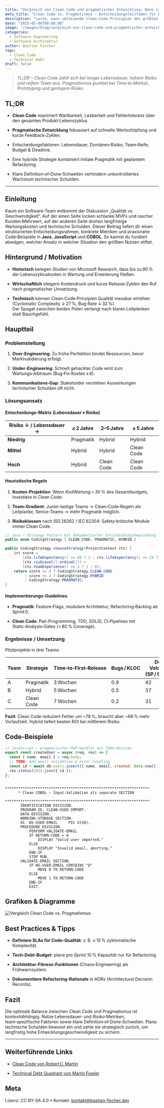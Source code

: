 ```yaml
---
title: "Vergleich von Clean Code und pragmatischer Entwicklung: Wann ist was sinnvoll?"  
meta_title: "Clean Code vs. Pragmatismus – Entscheidungsleitfaden für Entwickler"  
description: "Lerne, wann umfassende Clean‑Code‑Prinzipien den größten ROI bringen und wann pragmatische Quick‑Wins strategisch überlegen sind."  
date: "2025-05-06T00:00:00"
image: "/images/blog/vergleich-von-clean-code-und-pragmatischer-entwicklung-wann-ist-was-sinnvoll.png"  
categories:
  - Software Engineering
  - Software Architektur
author: Bastian Fischer  
tags:
  - Clean Code
  - Technical Debt
draft: false
---
```



> _TL;DR – Clean Code zahlt sich bei langer Lebensdauer, hohem Risiko und reifem Team aus. Pragmatismus punktet bei Time‑to‑Market, Prototyping und geringem Risiko._

## TL;DR

- **Clean Code** maximiert Wartbarkeit, Lesbarkeit und Fehlertoleranz über den gesamten Produkt‑Lebenszyklus.
    
- **Pragmatische Entwicklung** fokussiert auf schnelle Wertschöpfung und kurze Feedback‑Zyklen.
    
- Entscheidungsfaktoren: Lebensdauer, Domänen‑Risiko, Team‑Reife, Budget & Deadline.
    
- Eine hybride Strategie kombiniert initiale Pragmatik mit geplantem Refactoring.
    
- Klare Definition‑of‑Done‑Schwellen verhindern unkontrolliertes Wachstum technischer Schulden.
    

---

## Einleitung

Kaum ein Software‑Team entkommt der Diskussion „Qualität vs. Geschwindigkeit“. Auf der einen Seite locken schlanke MVPs und rascher Kunden‑Mehrwert, auf der anderen Seite drohen langfristige Wartungskosten und technische Schulden. Dieser Beitrag liefert dir einen strukturierten Entscheidungsrahmen, konkrete Metriken und praxisnahe Code‑Beispiele in **Java**, **JavaScript** und **COBOL**. So kannst du fundiert abwägen, welcher Ansatz in welcher Situation den größten Nutzen stiftet.

## Hintergrund / Motivation

- **Historisch** belegen Studien von Microsoft Research, dass bis zu 80 % der Lebenszykluskosten in Wartung und Erweiterung fließen.
    
- **Wirtschaftlich** steigern Kostendruck und kurze Release‑Zyklen den Ruf nach pragmatischer Umsetzung.
    
- **Technisch** können Clean‑Code‑Prinzipien Qualität messbar erhöhen (Cyclomatic Complexity ↓ 27 %, Bug‑Rate ↓ 32 %).  
    Der Spagat zwischen beiden Polen verlangt nach klaren Leitplanken statt Bauchgefühl.
    

## Hauptteil

### Problemstellung

1. **Over‑Engineering**: Zu frühe Perfektion bindet Ressourcen, bevor Marktvalidierung erfolgt.
    
2. **Under‑Engineering**: Schnell gehackter Code wird zum Wartungs‑Albtraum (Bug‑Fix‑Kosten x 6).
    
3. **Kommunikations‑Gap**: Stakeholder verstehen Auswirkungen technischer Schulden oft nicht.
    

### Lösungsansatz

#### Entscheidungs‑Matrix (Lebensdauer × Risiko)

|Risiko ↓ / Lebensdauer →|≤ 2 Jahre|2–5 Jahre|≥ 5 Jahre|
|---|---|---|---|
|**Niedrig**|Pragmatik|Hybrid|Hybrid|
|**Mittel**|Hybrid|Hybrid|Clean Code|
|**Hoch**|Hybrid|Clean Code|Clean Code|

#### Heuristische Regeln

1. **Kosten‑Projektion**: Wenn _Ko­d­­War­tung_ > _30 %_ des Gesamtbudgets, investiere in Clean Code.
    
2. **Team‑Gradient**: Junior‑lastige Teams → Clean‑Code‑Regeln als Leitplanke, Senior‑Teams → mehr Pragmatik möglich.
    
3. **Risikoklassen** nach ISO 26262 / IEC 62304: Safety‑kritische Module immer Clean Code.
    

```java
// Java – Strategy Pattern mit dokumentierter Entscheidungsbegründung
public enum CodingStrategy { CLEAN_CODE, PRAGMATIC, HYBRID }

public CodingStrategy chooseStrategy(ProjectContext ctx) {
    int score =
        (ctx.lifeExpectancy() >= 60 ? 2 : ctx.lifeExpectancy() >= 24 ? 1 : 0) +
        (ctx.riskLevel().ordinal()) +
        (ctx.teamExperience() >= 3 ? 1 : 0);
    return score >= 4 ? CodingStrategy.CLEAN_CODE
         : score >= 2 ? CodingStrategy.HYBRID
         : CodingStrategy.PRAGMATIC;
}
```

#### Implementierungs‑Guidelines

- **Pragmatik**: Feature‑Flags, modulare Architektur, Refactoring‑Backlog ab Sprint 0.
    
- **Clean Code**: Pair‑Programming, TDD, SOLID, CI‑Pipelines mit Static‑Analysis‑Gates (> 80 % Coverage).
    

### Ergebnisse / Umsetzung

Pilotprojekte in drei Teams:

|Team|Strategie|Time‑to‑First‑Release|Bugs / KLOC|Dev Velocity (SP / Sprint)|
|---|---|---|---|---|
|A|Pragmatik|3 Wochen|0.9|42|
|B|Hybrid|5 Wochen|0.5|37|
|C|Clean Code|7 Wochen|0.2|31|

**Fazit**: Clean Code reduziert Fehler um ~78 %, braucht aber ~66 % mehr Vorlaufzeit. Hybrid liefert besten ROI bei mittlerem Risiko.

## Code‑Beispiele

```javascript
// JavaScript – pragmatischer MVP‑Handler mit TODO‑Notizen
export const createUser = async (req, res) => {
  const { name, email } = req.body;
  // TODO: Add email validation & error handling
  const id = await db.users.insert({ name, email, created: Date.now() });
  res.status(201).json({ id });
};
```

```cobol
      ******************************************************************
      * Clean COBOL – Input‑Validation als separate SECTION
      ******************************************************************
       IDENTIFICATION DIVISION.
       PROGRAM-ID. CLEAN-USER-IMPORT.
       DATA DIVISION.
       WORKING-STORAGE SECTION.
       01  WS-USER-EMAIL     PIC X(50).
       PROCEDURE DIVISION.
           PERFORM VALIDATE-EMAIL
           IF RETURN-CODE = 0
               DISPLAY "Valid user imported."
           ELSE
               DISPLAY "Invalid email, aborting."
           END-IF
           STOP RUN.
       VALIDATE-EMAIL SECTION.
           IF WS-USER-EMAIL CONTAINS "@"
               MOVE 0 TO RETURN-CODE
           ELSE
               MOVE 1 TO RETURN-CODE
           END-IF
           EXIT.
```

## Grafiken & Diagramme

![Vergleich Clean Code vs. Pragmatismus](https://chatgpt.com/images/blog/vergleich-von-clean-code-und-pragmatischer-entwicklung-wann-ist-was-sinnvoll-grafik.png "Matrix Lebensdauer–Risiko mit Strategie‑Mapping")

## Best Practices & Tipps

- **Definiere SLAs für Code‑Qualität**: z. B. ≤ 15 % zyklomatische Komplexität.
    
- **Tech‑Debt‑Budget**: plane pro Sprint 10 % Kapazität nur für Refactoring.
    
- **Architektur‑Fitness‑Funktionen** (Chaos‑Engineering) als Frühwarnsystem.
    
- **Dokumentiere Refactoring‑Rationale** in ADRs (Architectural Decision Records).
    

## Fazit

Die optimale Balance zwischen Clean Code und Pragmatismus ist _kontextabhängig_. Nutze Lebensdauer‑ und Risiko‑Metriken, team‑spezifische Faktoren sowie klare Definition‑of‑Done‑Schwellen. Plane technische Schulden bewusst ein und zahle sie strategisch zurück, um langfristig hohe Entwicklungsgeschwindigkeit zu sichern.

---

## Weiterführende Links

- [Clean Code von Robert C. Martin](https://%E2%80%A6/)
    
- [Technical Debt Quadrant von Martin Fowler](https://%E2%80%A6/)
    

## Meta

Lizenz: CC BY‑SA 4.0 • Kontakt: [kontakt@bastian-fischer.dev](mailto:kontakt@bastian-fischer.dev)
